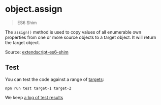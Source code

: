 # object.assign

> ES6 Shim

The `assign()` method is used to copy values of all enumerable own properties from one or more source objects to a target object. It will return the target object.

Source: [extendscript-es6-shim](https://github.com/ExtendScript/extendscript-es6-shim/blob/master/Object/assign.js)

## Test

You can test the code against a range of [targets](https://github.com/nbqx/fakestk/blob/master/resources/versions.json):

    npm run test target-1 target-2

We keep [a log of test results](./test/results_log.md)
